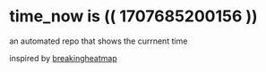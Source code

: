 # time_now is (( 1707685200156 ))

an automated repo that shows the currnent time

inspired by [breakingheatmap](https://github.com/breakingheatmap/breakingheatmap)